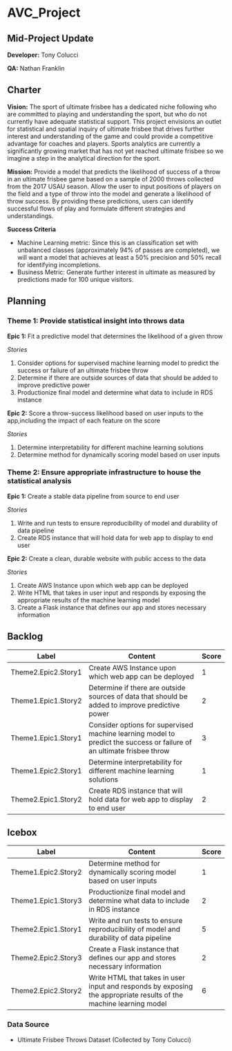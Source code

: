 # AVC_Project
## Mid-Project Update

**Developer:**
Tony Colucci

**QA:**
Nathan Franklin


## Charter

**Vision:**
The sport of ultimate frisbee has a dedicated niche following who are committed to playing and understanding the sport, but who do not currently have adequate statistical support. This project envisions an outlet for statistical and spatial inquiry of ultimate frisbee that drives further interest and understanding of the game and could provide a competitive advantage for coaches and players. Sports analytics are currently a significantly growing market that has not yet reached ultimate frisbee so we imagine a step in the analytical direction for the sport.

**Mission:**
Provide a model that predicts the likelihood of success of a throw in an ultimate frisbee game based on a sample of 2000 throws collected from the 2017 USAU season. Allow the user to input positions of players on the field and a type of throw into the model and generate a likelihood of throw success. By providing these predictions, users can identify successful flows of play and formulate different strategies and understandings.

**Success Criteria**
* Machine Learning metric: Since this is an classification set with unbalanced classes (approximately 94% of passes are completed), we will want a model that achieves at least a 50% precision and 50% recall for identifying incompletions.
* Business Metric: Generate further interest in ultimate as measured by predictions made for 100 unique visitors.

## Planning
### Theme 1: Provide statistical insight into throws data
**Epic 1:**
Fit a predictive model that determines the likelihood of a given throw

*Stories*
1. Consider options for supervised machine learning model to predict the success or failure of an ultimate frisbee throw
2. Determine if there are outside sources of data that should be added to improve predictive power
3. Productionize final model and determine what data to include in RDS instance

**Epic 2:**
Score a throw-success likelihood based on user inputs to the app,including the impact of each feature on the score

*Stories*
1. Determine interpretability for different machine learning solutions
2. Determine method for dynamically scoring model based on user inputs

### Theme 2: Ensure appropriate infrastructure to house the statistical analysis
**Epic 1:**
Create a stable data pipeline from source to end user

*Stories*
1. Write and run tests to ensure reproducibility of model and durability of data pipeline
2. Create RDS instance that will hold data for web app to display to end user

**Epic 2:**
Create a clean, durable website with public access to the data

*Stories*
1. Create AWS Instance upon which web app can be deployed
2. Write HTML that takes in user input and responds by exposing the appropriate results of the machine learning model
3. Create a Flask instance that defines our app and stores necessary information

## Backlog
Label | Content | Score 
------- |------| ----------- 
Theme2.Epic2.Story1 | Create AWS Instance upon which web app can be deployed | 1
Theme1.Epic1.Story2 | Determine if there are outside sources of data that should be added to improve predictive power | 2
Theme1.Epic1.Story1 | Consider options for supervised machine learning model to predict the success or failure of an ultimate frisbee throw | 3
Theme1.Epic2.Story1 | Determine interpretability for different machine learning solutions | 1
Theme2.Epic1.Story2 | Create RDS instance that will hold data for web app to display to end user | 2


## Icebox
Label | Content | Score 
------- |------| ----------- 
Theme1.Epic2.Story2 | Determine method for dynamically scoring model based on user inputs | 1
Theme1.Epic1.Story3 | Productionize final model and determine what data to include in RDS instance | 2
Theme2.Epic1.Story1 | Write and run tests to ensure reproducibility of model and durability of data pipeline | 5
Theme2.Epic2.Story3 | Create a Flask instance that defines our app and stores necessary information | 2
Theme2.Epic2.Story2 | Write HTML that takes in user input and responds by exposing the appropriate results of the machine learning model | 6

### Data Source
* Ultimate Frisbee Throws Dataset (Collected by Tony Colucci)